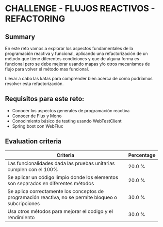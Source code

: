 # CHALLENGE - FLUJOS REACTIVOS - REFACTORING #

## Summary ##

En este reto vamos a explorar los aspectos fundamentales de la programación reactiva y funcional, aplicando una refactorización de un método que tiene diferentes condiciones y que de alguna forma es funcional pero se debe mejorar usando mapas y/o otros mecanismos de flujo para volver el método mas funcional.

  


Llevar a cabo las katas para comprender bien acerca de como podríamos resolver esta refactorización.

  


## Requisitos para este reto: ##

 *  Conocer los aspectos generales de programación reactiva
 *  Conocer de Flux y Mono
 *  Conocimiento básico de testing usando WebTestClient
 *  Spring boot con WebFlux

  


## Evaluation criteria ##

| Criteria                                                                                              | Percentage |
| ----------------------------------------------------------------------------------------------------- | ---------- |
| Las funcionalidades dada las pruebas unitarias cumplen con el 100%                                    | 20.0 %     |
| Se aplicar un código limpio donde los elementos son separados en diferentes métodos                   | 20.0 %     |
| Se aplica correctamente los conceptos de programación reactiva, no se permite bloqueo o subcripciones | 30.0 %     |
| Usa otros métodos para mejorar el codigo y el rendimiento                                             | 30.0 %     |